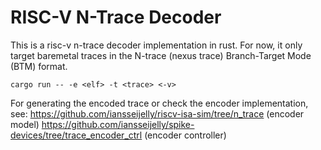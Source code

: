# RISC-V N-Trace Decoder

This is a risc-v n-trace decoder implementation in rust. 
For now, it only target baremetal traces in the N-trace (nexus trace) Branch-Target Mode (BTM) format. 

```
cargo run -- -e <elf> -t <trace> <-v>
```

For generating the encoded trace or check the encoder implementation, see:
https://github.com/iansseijelly/riscv-isa-sim/tree/n_trace (encoder model)
https://github.com/iansseijelly/spike-devices/tree/trace_encoder_ctrl (encoder controller)